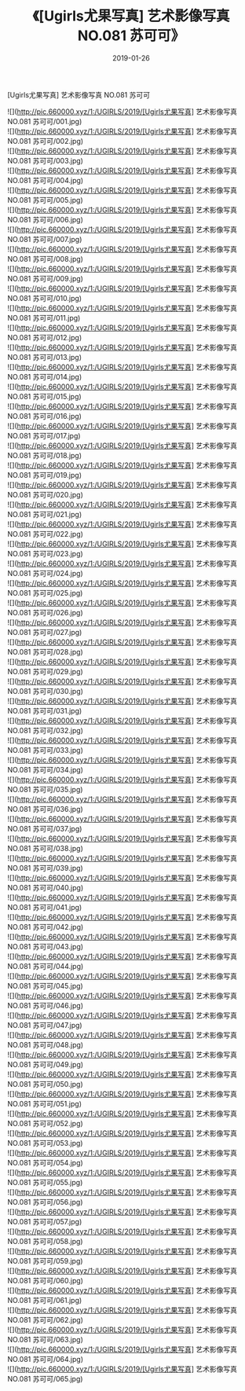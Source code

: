 ﻿---
layout: post
title:  《[Ugirls尤果写真] 艺术影像写真 NO.081 苏可可》
date:   2019-01-26
img: http://pic.660000.xyz/1:/UGIRLS/2019/[Ugirls尤果写真] 艺术影像写真 NO.081 苏可可/000.jpg
categories: [美女, 清纯, 唯美]
---

[Ugirls尤果写真] 艺术影像写真 NO.081 苏可可

 ![](http://pic.660000.xyz/1:/UGIRLS/2019/[Ugirls尤果写真] 艺术影像写真 NO.081 苏可可/001.jpg) <br>![](http://pic.660000.xyz/1:/UGIRLS/2019/[Ugirls尤果写真] 艺术影像写真 NO.081 苏可可/002.jpg) <br>![](http://pic.660000.xyz/1:/UGIRLS/2019/[Ugirls尤果写真] 艺术影像写真 NO.081 苏可可/003.jpg) <br>![](http://pic.660000.xyz/1:/UGIRLS/2019/[Ugirls尤果写真] 艺术影像写真 NO.081 苏可可/004.jpg) <br>![](http://pic.660000.xyz/1:/UGIRLS/2019/[Ugirls尤果写真] 艺术影像写真 NO.081 苏可可/005.jpg) <br>![](http://pic.660000.xyz/1:/UGIRLS/2019/[Ugirls尤果写真] 艺术影像写真 NO.081 苏可可/006.jpg) <br>![](http://pic.660000.xyz/1:/UGIRLS/2019/[Ugirls尤果写真] 艺术影像写真 NO.081 苏可可/007.jpg) <br>![](http://pic.660000.xyz/1:/UGIRLS/2019/[Ugirls尤果写真] 艺术影像写真 NO.081 苏可可/008.jpg) <br>![](http://pic.660000.xyz/1:/UGIRLS/2019/[Ugirls尤果写真] 艺术影像写真 NO.081 苏可可/009.jpg) <br>![](http://pic.660000.xyz/1:/UGIRLS/2019/[Ugirls尤果写真] 艺术影像写真 NO.081 苏可可/010.jpg) <br>![](http://pic.660000.xyz/1:/UGIRLS/2019/[Ugirls尤果写真] 艺术影像写真 NO.081 苏可可/011.jpg) <br>![](http://pic.660000.xyz/1:/UGIRLS/2019/[Ugirls尤果写真] 艺术影像写真 NO.081 苏可可/012.jpg) <br>![](http://pic.660000.xyz/1:/UGIRLS/2019/[Ugirls尤果写真] 艺术影像写真 NO.081 苏可可/013.jpg) <br>![](http://pic.660000.xyz/1:/UGIRLS/2019/[Ugirls尤果写真] 艺术影像写真 NO.081 苏可可/014.jpg) <br>![](http://pic.660000.xyz/1:/UGIRLS/2019/[Ugirls尤果写真] 艺术影像写真 NO.081 苏可可/015.jpg) <br>![](http://pic.660000.xyz/1:/UGIRLS/2019/[Ugirls尤果写真] 艺术影像写真 NO.081 苏可可/016.jpg) <br>![](http://pic.660000.xyz/1:/UGIRLS/2019/[Ugirls尤果写真] 艺术影像写真 NO.081 苏可可/017.jpg) <br>![](http://pic.660000.xyz/1:/UGIRLS/2019/[Ugirls尤果写真] 艺术影像写真 NO.081 苏可可/018.jpg) <br>![](http://pic.660000.xyz/1:/UGIRLS/2019/[Ugirls尤果写真] 艺术影像写真 NO.081 苏可可/019.jpg) <br>![](http://pic.660000.xyz/1:/UGIRLS/2019/[Ugirls尤果写真] 艺术影像写真 NO.081 苏可可/020.jpg) <br>![](http://pic.660000.xyz/1:/UGIRLS/2019/[Ugirls尤果写真] 艺术影像写真 NO.081 苏可可/021.jpg) <br>![](http://pic.660000.xyz/1:/UGIRLS/2019/[Ugirls尤果写真] 艺术影像写真 NO.081 苏可可/022.jpg) <br>![](http://pic.660000.xyz/1:/UGIRLS/2019/[Ugirls尤果写真] 艺术影像写真 NO.081 苏可可/023.jpg) <br>![](http://pic.660000.xyz/1:/UGIRLS/2019/[Ugirls尤果写真] 艺术影像写真 NO.081 苏可可/024.jpg) <br>![](http://pic.660000.xyz/1:/UGIRLS/2019/[Ugirls尤果写真] 艺术影像写真 NO.081 苏可可/025.jpg) <br>![](http://pic.660000.xyz/1:/UGIRLS/2019/[Ugirls尤果写真] 艺术影像写真 NO.081 苏可可/026.jpg) <br>![](http://pic.660000.xyz/1:/UGIRLS/2019/[Ugirls尤果写真] 艺术影像写真 NO.081 苏可可/027.jpg) <br>![](http://pic.660000.xyz/1:/UGIRLS/2019/[Ugirls尤果写真] 艺术影像写真 NO.081 苏可可/028.jpg) <br>![](http://pic.660000.xyz/1:/UGIRLS/2019/[Ugirls尤果写真] 艺术影像写真 NO.081 苏可可/029.jpg) <br>![](http://pic.660000.xyz/1:/UGIRLS/2019/[Ugirls尤果写真] 艺术影像写真 NO.081 苏可可/030.jpg) <br>![](http://pic.660000.xyz/1:/UGIRLS/2019/[Ugirls尤果写真] 艺术影像写真 NO.081 苏可可/031.jpg) <br>![](http://pic.660000.xyz/1:/UGIRLS/2019/[Ugirls尤果写真] 艺术影像写真 NO.081 苏可可/032.jpg) <br>![](http://pic.660000.xyz/1:/UGIRLS/2019/[Ugirls尤果写真] 艺术影像写真 NO.081 苏可可/033.jpg) <br>![](http://pic.660000.xyz/1:/UGIRLS/2019/[Ugirls尤果写真] 艺术影像写真 NO.081 苏可可/034.jpg) <br>![](http://pic.660000.xyz/1:/UGIRLS/2019/[Ugirls尤果写真] 艺术影像写真 NO.081 苏可可/035.jpg) <br>![](http://pic.660000.xyz/1:/UGIRLS/2019/[Ugirls尤果写真] 艺术影像写真 NO.081 苏可可/036.jpg) <br>![](http://pic.660000.xyz/1:/UGIRLS/2019/[Ugirls尤果写真] 艺术影像写真 NO.081 苏可可/037.jpg) <br>![](http://pic.660000.xyz/1:/UGIRLS/2019/[Ugirls尤果写真] 艺术影像写真 NO.081 苏可可/038.jpg) <br>![](http://pic.660000.xyz/1:/UGIRLS/2019/[Ugirls尤果写真] 艺术影像写真 NO.081 苏可可/039.jpg) <br>![](http://pic.660000.xyz/1:/UGIRLS/2019/[Ugirls尤果写真] 艺术影像写真 NO.081 苏可可/040.jpg) <br>![](http://pic.660000.xyz/1:/UGIRLS/2019/[Ugirls尤果写真] 艺术影像写真 NO.081 苏可可/041.jpg) <br>![](http://pic.660000.xyz/1:/UGIRLS/2019/[Ugirls尤果写真] 艺术影像写真 NO.081 苏可可/042.jpg) <br>![](http://pic.660000.xyz/1:/UGIRLS/2019/[Ugirls尤果写真] 艺术影像写真 NO.081 苏可可/043.jpg) <br>![](http://pic.660000.xyz/1:/UGIRLS/2019/[Ugirls尤果写真] 艺术影像写真 NO.081 苏可可/044.jpg) <br>![](http://pic.660000.xyz/1:/UGIRLS/2019/[Ugirls尤果写真] 艺术影像写真 NO.081 苏可可/045.jpg) <br>![](http://pic.660000.xyz/1:/UGIRLS/2019/[Ugirls尤果写真] 艺术影像写真 NO.081 苏可可/046.jpg) <br>![](http://pic.660000.xyz/1:/UGIRLS/2019/[Ugirls尤果写真] 艺术影像写真 NO.081 苏可可/047.jpg) <br>![](http://pic.660000.xyz/1:/UGIRLS/2019/[Ugirls尤果写真] 艺术影像写真 NO.081 苏可可/048.jpg) <br>![](http://pic.660000.xyz/1:/UGIRLS/2019/[Ugirls尤果写真] 艺术影像写真 NO.081 苏可可/049.jpg) <br>![](http://pic.660000.xyz/1:/UGIRLS/2019/[Ugirls尤果写真] 艺术影像写真 NO.081 苏可可/050.jpg) <br>![](http://pic.660000.xyz/1:/UGIRLS/2019/[Ugirls尤果写真] 艺术影像写真 NO.081 苏可可/051.jpg) <br>![](http://pic.660000.xyz/1:/UGIRLS/2019/[Ugirls尤果写真] 艺术影像写真 NO.081 苏可可/052.jpg) <br>![](http://pic.660000.xyz/1:/UGIRLS/2019/[Ugirls尤果写真] 艺术影像写真 NO.081 苏可可/053.jpg) <br>![](http://pic.660000.xyz/1:/UGIRLS/2019/[Ugirls尤果写真] 艺术影像写真 NO.081 苏可可/054.jpg) <br>![](http://pic.660000.xyz/1:/UGIRLS/2019/[Ugirls尤果写真] 艺术影像写真 NO.081 苏可可/055.jpg) <br>![](http://pic.660000.xyz/1:/UGIRLS/2019/[Ugirls尤果写真] 艺术影像写真 NO.081 苏可可/056.jpg) <br>![](http://pic.660000.xyz/1:/UGIRLS/2019/[Ugirls尤果写真] 艺术影像写真 NO.081 苏可可/057.jpg) <br>![](http://pic.660000.xyz/1:/UGIRLS/2019/[Ugirls尤果写真] 艺术影像写真 NO.081 苏可可/058.jpg) <br>![](http://pic.660000.xyz/1:/UGIRLS/2019/[Ugirls尤果写真] 艺术影像写真 NO.081 苏可可/059.jpg) <br>![](http://pic.660000.xyz/1:/UGIRLS/2019/[Ugirls尤果写真] 艺术影像写真 NO.081 苏可可/060.jpg) <br>![](http://pic.660000.xyz/1:/UGIRLS/2019/[Ugirls尤果写真] 艺术影像写真 NO.081 苏可可/061.jpg) <br>![](http://pic.660000.xyz/1:/UGIRLS/2019/[Ugirls尤果写真] 艺术影像写真 NO.081 苏可可/062.jpg) <br>![](http://pic.660000.xyz/1:/UGIRLS/2019/[Ugirls尤果写真] 艺术影像写真 NO.081 苏可可/063.jpg) <br>![](http://pic.660000.xyz/1:/UGIRLS/2019/[Ugirls尤果写真] 艺术影像写真 NO.081 苏可可/064.jpg) <br>![](http://pic.660000.xyz/1:/UGIRLS/2019/[Ugirls尤果写真] 艺术影像写真 NO.081 苏可可/065.jpg) <br>